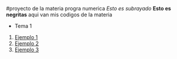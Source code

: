 #proyecto de la materia progra numerica
_Esto es subrayado_ **Esto es negritas**
aqui van mis codigos de la materia

* Tema 1
 1. [Ejemplo 1](https://github.com/Elcreadordelfortnite/chavagood/blob/main/Diferenciacion.py)
 2. [Ejemplo 2](https://github.com/Elcreadordelfortnite/chavagood/blob/main/matriz_1.py)
 3. [Ejemplo 3](https://github.com/Elcreadordelfortnite/chavagood/blob/main/metodos_simpson%201.py)
